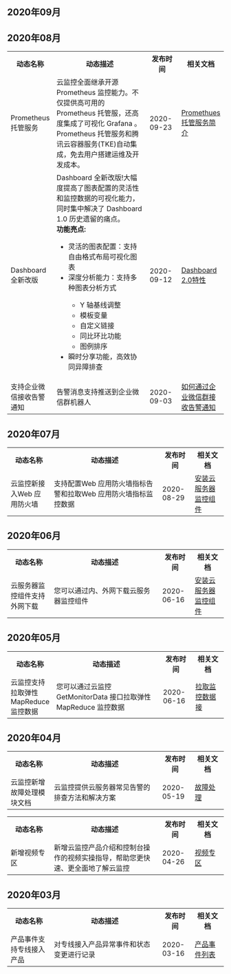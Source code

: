 ## 2020年09月

<table>
	<tr align="center">
        <th style="width: 20%;">动态名称</th><th style="width: 50%;">动态描述</th>
        <th style="width: 15%;">发布时间</th><th style="width: 15%;">相关文档</th></tr>
    <tr>
        <td>Prometheus 托管服务</td>
        <td>云监控全面继承开源 Prometheus 监控能力。不仅提供高可用的 Prometheus 托管服，还高度集成了可视化 Grafana 。Prometheus 托管服务和腾讯云容器服务(TKE)自动集成，免去用户搭建运维及开发成本。</td>
        <td>2020-09-23</td>
        <td>
         <a href="https://cloud.tencent.com/document/product/248/48686">Promethues 托管服务简介</a>         </td>
	<tr>
        <td>Dashboard 全新改版</td>
        <td>Dashboard 全新改版!大幅度提高了图表配置的灵活性和监控数据的可视化能力，同时集中解决了 Dashboard 1.0 历史遗留的痛点。<br>
            <b>功能亮点:</b><br><ul><li>灵活的图表配置：支持自由格式布局可视化图表</li>      
            <li>深度分析能力：支持多种图表分析方式</li>
        <ul><li>Y 轴基线调整</li>
        <li>模板变量</li>
        <li>自定义链接</li>
        <li>同比环比功能</li>
        <li>图例排序</li></ul>
            <li> 瞬时分享功能，高效协同异障排查</li></ul></td>
    <td>2020-09-12</td>
    <td>
     <a href="https://cloud.tencent.com/document/product/248/48642"> Dashboard 2.0特性</a> </td>
<tr>
        <td>支持企业微信接收告警通知</td>
        <td>告警消息支持推送到企业微信群机器人</td>
        <td>2020-09-03</td>
        <td>
         <a href="https://cloud.tencent.com/document/product/248/48053">如何通过企业微信群接收告警通知</a>         </td>
</tr>



## 2020年08月

<table>
	<tr align="center">
        <th style="width: 20%;">动态名称</th><th style="width: 50%;">动态描述</th>
        <th style="width: 15%;">发布时间</th><th style="width: 15%;">相关文档</th></tr>
	<tr>
        <td>云监控新接入Web 应用防火墙</td>
        <td>支持配置Web 应用防火墙指标告警和拉取Web 应用防火墙指标监控数据</td>
        <td>2020-08-29</td>
        <td>
         <a href="https://cloud.tencent.com/document/product/248/6211">安装云服务器监控组件</a>         </td>
    </tr>





## 2020年07月

<table>
	<tr align="center">
        <th style="width: 20%;">动态名称</th><th style="width: 50%;">动态描述</th>
        <th style="width: 15%;">发布时间</th><th style="width: 15%;">相关文档</th></tr>
	<tr>
        <td>云服务器监控组件支持外网下载</td>
        <td>您可以通过内、外网下载云服务器监控组件</td>
        <td>2020-06-16</td>
        <td>
         <a href="https://cloud.tencent.com/document/product/248/6211">安装云服务器监控组件</a>         </td>
    </tr>



## 2020年06月

<table>
	<tr align="center">
        <th style="width: 20%;">动态名称</th><th style="width: 50%;">动态描述</th>
        <th style="width: 15%;">发布时间</th><th style="width: 15%;">相关文档</th></tr>
	<tr>
        <td>云监控支持拉取弹性 MapReduce 监控数据</td>
        <td>您可以通过云监控 GetMonitorData 接口拉取弹性 MapReduce 监控数据 </td>
        <td>2020-06-16</td>
        <td>
         <a href="https://cloud.tencent.com/document/product/248/43772">拉取监控数据接</a>         </td>
    </tr>



## 2020年05月

<table>
	<tr align="center">
        <th style="width: 20%;">动态名称</th><th style="width: 50%;">动态描述</th>
        <th style="width: 15%;">发布时间</th><th style="width: 15%;">相关文档</th></tr>
	<tr>
        <td>云监控新增故障处理模块文档</td>
        <td>云监控提供云服务器常见告警的排查方法和解决方案 </td>
        <td>2020-05-19</td>
        <td>
         <a href="https://cloud.tencent.com/document/product/248/44697">故障处理</a>         </td>
    </tr>

## 2020年04月

<table>
	<tr align="center">
        <th style="width: 20%;">动态名称</th>
        <th style="width: 50%;">动态描述</th>
        <th style="width: 15%;">发布时间</th>
        <th style="width: 15%;">相关文档</th>
    </tr>
	<tr>
        <td>新增视频专区</td>
        <td>新增云监控产品介绍和控制台操作的视频实操指导，帮助您更快速、更全面地了解云监控 </td>                 <td>2020-04-26</td>
        <td><a href="https://cloud.tencent.com/document/product/248/43772">视频专区</a>             </td>
</table>



## 2020年03月

<table>
	<tr align="center">
        <th style="width: 20%;">动态名称</th>
        <th style="width: 50%;">动态描述</th><th style="width: 15%;">发布时间</th>
        <th style="width: 15%;">相关文档</th></tr>
	<tr>
        <td>产品事件支持专线接入产品<td>对专线接入产品异常事件和状态变更进行记录</td><td>2020-03-16</td>
        <td>
            <a href="https://cloud.tencent.com/document/product/248/14363#.E4.B8.93.E7.BA.BF.E6.8E.A5.E5.85.A5.EF.BC.88.E7.89.A9.E7.90.86.E4.B8.93.E7.BA.BF.EF.BC.8C.E4.B8.93.E7.94.A8.E9.80.9A.E9.81.93.EF.BC.89">产品事件列表</a>
        </td>
    </tr>
</table>
